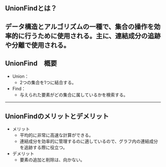 ## UnionFindとは？  
データ構造とアルゴリズムの一種で、集合の操作を効率的に行うために使用される。主に、連結成分の追跡や分離で使用される。
---
## UnionFind　概要
- Union：
    - 2つの集合を1つに結合する。　　
- Find：
    - 与えられた要素がどの集合に属しているかを検索する。
---
## UnionFindのメリットとデメリット
- メリット
    - 平均的に非常に高速な計算ができる。
    - 連結成分を効率的に管理するのに適しているので、グラフ内の連結成分を追跡する際に役立つ。
- デメリット
    - 要素の追加と削除は、向かない。


